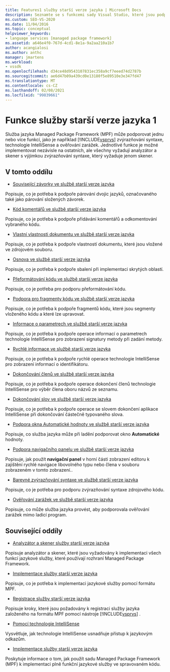 ```yaml
---
title: Features1 služby starší verze jazyka | Microsoft Docs
description: Seznamte se s funkcemi sady Visual Studio, které jsou podporovány ve službě Managed Package Framework (MPF) Language.
ms.custom: SEO-VS-2020
ms.date: 11/04/2016
ms.topic: conceptual
helpviewer_keywords:
- language services [managed package framework]
ms.assetid: a646e4f0-767d-4cd1-8e1a-9a2aa210a1b7
author: acangialosi
ms.author: anthc
manager: jmartens
ms.workload:
- vssdk
ms.openlocfilehash: d34ce48d9543107831ec358a9cf7eeed74d2787b
ms.sourcegitcommit: ae6d47b09a439cd0e13180f5e89510e3e347fd47
ms.translationtype: MT
ms.contentlocale: cs-CZ
ms.lasthandoff: 02/08/2021
ms.locfileid: "99839661"
---
```

# <a name="legacy-language-service-features-1"></a>Funkce služby starší verze jazyka 1
Služba jazyka Managed Package Framework (MPF) může podporovat jednu nebo více funkcí, jako je například [!INCLUDE[vsprvs](../../code-quality/includes/vsprvs_md.md)] zvýrazňování syntaxe, technologie IntelliSense a ověřování zarážek. Jednotlivé funkce je možné implementovat nezávisle na ostatních, ale všechny vyžadují analyzátor a skener s výjimkou zvýrazňování syntaxe, který vyžaduje jenom skener.

## <a name="in-this-section"></a>V tomto oddílu
- [Související závorky ve službě starší verze jazyka](../../extensibility/internals/brace-matching-in-a-legacy-language-service.md)

 Popisuje, co je potřeba k podpoře párování dvojic jazyků, označovaného také jako párování složených závorek.

- [Kód komentářů ve službě starší verze jazyka](../../extensibility/internals/commenting-code-in-a-legacy-language-service.md)

 Popisuje, co je potřeba k podpoře přidávání komentářů a odkomentování vybraného kódu.

- [Vlastní vlastnosti dokumentu ve službě starší verze jazyka](../../extensibility/internals/custom-document-properties-in-a-legacy-language-service.md)

 Popisuje, co je potřeba k podpoře vlastností dokumentu, které jsou vložené ve zdrojovém souboru.

- [Osnova ve službě starší verze jazyka](../../extensibility/internals/outlining-in-a-legacy-language-service.md)

 Popisuje, co je potřeba k podpoře sbalení při implementaci skrytých oblastí.

- [Přeformátování kódu ve službě starší verze jazyka](../../extensibility/internals/reformatting-code-in-a-legacy-language-service.md)

 Popisuje, co je potřeba pro podporu přeformátování kódu.

- [Podpora pro fragmenty kódu ve službě starší verze jazyka](../../extensibility/internals/support-for-code-snippets-in-a-legacy-language-service.md)

 Popisuje, co je potřeba k podpoře fragmentů kódu, které jsou segmenty vloženého kódu a které lze upravovat.

- [Informace o parametrech ve službě starší verze jazyka](../../extensibility/internals/parameter-info-in-a-legacy-language-service2.md)

 Popisuje, co je potřeba k podpoře operace informací o parametrech technologie IntelliSense pro zobrazení signatury metody při zadání metody.

- [Rychlé informace ve službě starší verze jazyka](../../extensibility/internals/quick-info-in-a-legacy-language-service.md)

 Popisuje, co je potřeba k podpoře rychlé operace technologie IntelliSense pro zobrazení informací o identifikátoru.

- [Dokončování členů ve službě starší verze jazyka](../../extensibility/internals/member-completion-in-a-legacy-language-service.md)

 Popisuje, co je potřeba k podpoře operace dokončení členů technologie IntelliSense pro výběr člena oboru názvů ze seznamu.

- [Dokončování slov ve službě starší verze jazyka](../../extensibility/internals/word-completion-in-a-legacy-language-service.md)

 Popisuje, co je potřeba k podpoře operace se slovem dokončení aplikace IntelliSense při dokončování částečně typovaného slova.

- [Podpora okna Automatické hodnoty ve službě starší verze jazyka](../../extensibility/internals/support-for-the-autos-window-in-a-legacy-language-service.md)

 Popisuje, co služba jazyka může při ladění podporovat okno **Automatické** hodnoty.

- [Podpora navigačního panelu ve službě starší verze jazyka](../../extensibility/internals/support-for-the-navigation-bar-in-a-legacy-language-service.md)

 Popisuje, jak použít **navigační panel** v horní části zobrazení editoru k zajištění rychlé navigace libovolného typu nebo člena v souboru zobrazeném v tomto zobrazení..

- [Barevné zvýrazňování syntaxe ve službě starší verze jazyka](../../extensibility/internals/syntax-colorizing-in-a-legacy-language-service.md)

 Popisuje, co je potřeba pro podporu zvýrazňování syntaxe zdrojového kódu.

- [Ověřování zarážek ve službě starší verze jazyka](../../extensibility/internals/validating-breakpoints-in-a-legacy-language-service.md)

 Popisuje, co může služba jazyka provést, aby podporovala ověřování zarážek mimo ladicí program.

## <a name="related-sections"></a>Související oddíly
- [Analyzátor a skener služby starší verze jazyka](../../extensibility/internals/legacy-language-service-parser-and-scanner.md)

 Popisuje analyzátor a skener, které jsou vyžadovány k implementaci všech funkcí jazykové služby, které používají rozhraní Managed Package Framework.

- [Implementace služby starší verze jazyka](../../extensibility/internals/implementing-a-legacy-language-service2.md)

 Popisuje, co je potřeba k implementaci jazykové služby pomocí formátu MPF.

- [Registrace služby starší verze jazyka](../../extensibility/internals/registering-a-legacy-language-service1.md)

 Popisuje kroky, které jsou požadovány k registraci služby jazyka založeného na formátu MPF pomocí nástroje [!INCLUDE[vsprvs](../../code-quality/includes/vsprvs_md.md)] .

- [Pomocí technologie IntelliSense](../../ide/using-intellisense.md)

 Vysvětluje, jak technologie IntelliSense usnadňuje přístup k jazykovým odkazům.

- [Implementace služby starší verze jazyka](../../extensibility/internals/implementing-a-legacy-language-service1.md)

 Poskytuje informace o tom, jak použít sadu Managed Package Framework (MPF) k implementaci plně funkční jazykové služby ve spravovaném kódu.

